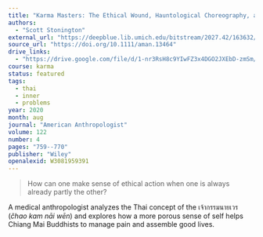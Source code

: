 ```yaml
---
title: "Karma Masters: The Ethical Wound, Hauntological Choreography, and Complex Personhood in Thailand"
authors:
  - "Scott Stonington"
external_url: "https://deepblue.lib.umich.edu/bitstream/2027.42/163632/1/aman13464_am.pdf"
source_url: "https://doi.org/10.1111/aman.13464"
drive_links:
  - "https://drive.google.com/file/d/1-nr3RsH8c9YIwFZ3x4DGO2JXEbD-zmSm/view?usp=drivesdk"
course: karma
status: featured
tags:
  - thai
  - inner
  - problems
year: 2020
month: aug
journal: "American Anthropologist"
volume: 122
number: 4
pages: "759--770"
publisher: "Wiley"
openalexid: W3081959391
---
```


> How can one make sense of ethical action when one is always already partly the other?

A medical anthropologist analyzes the Thai concept of the เจ้ากรรมนายเวร (*čhao kam nāi wēn*) and explores how a more porous sense of self helps Chiang Mai Buddhists to manage pain and assemble good lives.
